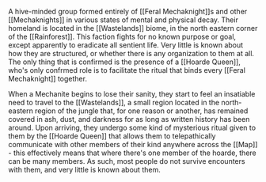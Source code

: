 A hive-minded group formed entirely of [[Feral Mechaknight]]s and other [[Mechaknights]] in various states of mental and physical decay. Their homeland is located in the [[Wastelands]] biome, in the north eastern corner of the [[Rainforest]]. This faction fights for no known purpose or goal, except apparently to eradicate all sentient life. Very little is known about how they are structured, or whether there is any organization to them at all. The only thing that is confirmed is the presence of a [[Hoarde Queen]], who's only confrmed role is to facilitate the ritual that binds every [[Feral Mechaknight]] together. 

When a Mechanite begins to lose their sanity, they start to feel an insatiable need to travel to the [[Wastelands]], a small region located in the north-eastern region of the jungle that, for one reason or another, has remained covered in ash, dust, and darkness for as long as written history has been around. Upon arriving, they undergo some kind of mysterious ritual given to them by the [[Hoarde Queen]] that allows them to telepathically communicate with other members of their kind anywhere across the [[Map]] - this effectively means that where there's one member of the hoarde, there can be many members. As such, most people do not survive encounters with them, and very little is known about them. 